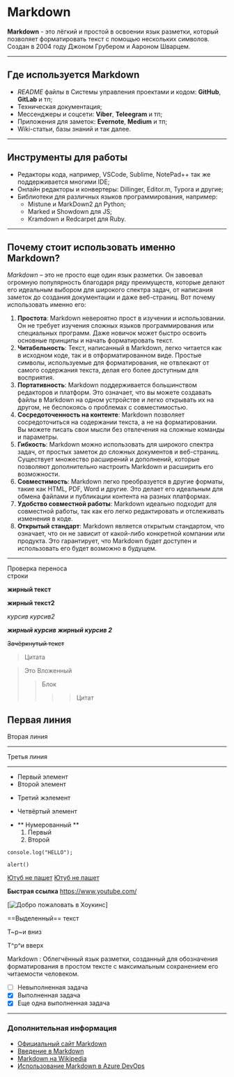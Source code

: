 # Markdown


**Markdown** - это лёгкий и простой в освоении язык разметки, который позволяет форматировать  текст с помощью нескольких символов. Создан в 2004 году Джоном Грубером и Аароном Шварцем.

------------------------------------
## Где используется Markdown 


* *README* файлы в Системы управления проектами и кодом: **GitHub**, **GitLab** и тп;
* Техническая документация;
* Мессенджеры и соцсети: **Viber**, **Teleegram** и тп;
* Приложения для заметок: **Evernote**, **Medium** и тп;
* Wiki-статьи, базы знаний и так далее.

-----------------------------------------
## Инструменты для работы 


* Редакторы кода, например, VSCode, Sublime, NotePad++ так же поддерживается многими IDE;
* Онлайн редакторы и конвертеры: Dillinger, Editor.m, Typora и другие;
* Библиотеки для различных языков программирования, например:
  * Mistune и MarkDown2 дл Python;
  * Marked и Showdown для JS;
  * Kramdown и Redcarpet для Ruby.

 -----------------------------------------
 ## Почему стоит использовать именно Markdown? 

 
*Markdown* – это не просто еще один язык разметки. Он завоевал огромную популярность благодаря ряду преимуществ, которые делают его идеальным выбором для широкого спектра задач, от написания заметок до создания документации и даже веб-страниц.
Вот почему использовать именно его: 
1. **Простота**: Markdown невероятно прост в изучении и использовании. Он не требует изучения сложных языков программирования или специальных программ. Даже новичок может быстро освоить основные принципы и начать форматировать текст.
2. **Читабельность**: Текст, написанный в Markdown, легко читается как в исходном коде, так и в отформатированном виде. Простые символы, используемые для форматирования, не отвлекают от самого содержания текста, делая его более доступным для восприятия.
3. **Портативность**: Markdown поддерживается большинством редакторов и платформ. Это означает, что вы можете создавать файлы в Markdown на одном устройстве и легко открывать их на другом, не беспокоясь о проблемах с совместимостью.
4. **Сосредоточенность на контенте**: Markdown позволяет сосредоточиться на содержании текста, а не на форматировании. Вы можете писать свои мысли без отвлечения на сложные команды и параметры.
5. **Гибкость**: Markdown можно использовать для широкого спектра задач, от простых заметок до сложных документов и веб-страниц. Существует множество расширений и дополнений, которые позволяют дополнительно настроить Markdown и расширить его возможности.
6. **Совместимость**: Markdown легко преобразуется в другие форматы, такие как HTML, PDF, Word и другие. Это делает его идеальным для обмена файлами и публикации контента на разных платформах.
7. **Удобство совместной работы**: Markdown идеально подходит для совместной работы, так как его легко редактировать и отслеживать изменения в коде.
8. **Открытый стандарт**: Markdown является открытым стандартом, что означает, что он не зависит от какой-либо конкретной компании или продукта. Это гарантирует, что Markdown будет доступен и использовать его будет возможно в будущем.
---------------------------------------------------
 
  
Проверка переноса  
строки  

**жирный текст**

__жирный текст2__

*курсив*
_курсив2_

***жирный курсив***
___жирный курсив 2___

~~Зачёркнутый текст~~

>Цитата

>Это
>Вложенный
>>Блок
>>>>Цитат

Первая линия
---
Вторая линия
***
Третья линия
___

+ Первый элемент
+ Второй элемент
- Третий жэлемент
* Четвёртый элемент

+ ** Нумерованный **
    1. Первый
    2. Второй

``` console.log("HELLO"); ```

`alert()`

[Ютуб не пашет](https://www.youtube.com/)
[Ютуб не пашет](https://www.youtube.com/ "Попытка открыть ютуб")

**Быстрая ссылка** <https://www.youtube.com/>

[![Добро пожаловать в Хоукинс](https://ik.imagekit.io/awilum/welcome-to-hawkins.jpg)]

==Выделенный== текст

Т~р~и вниз

Т^р^и вверх

Markdown
: Облегчённый язык разметки, созданный для обозначения форматирования в простом тексте с максимальным сохранением его читаемости человеком.

- [ ] Невыполненная задача
- [x] Выполненная задача
- [x] Еще одна выполненная задача

----------------------------------------------------------------------------
### Дополнительная информация 


* [Официальный сайт Markdown](https://daringfireball.net/projects/markdown/)
* [Введение в Markdown](https://ru.markdown.net.br/nachinaya/ "Введение в MarkDown")
* [Markdown на Wikipedia](https://ru.wikipedia.org/wiki/Markdown "Markdown")
* [Использование Markdown в Azure DevOps](https://learn.microsoft.com/ru-ru/azure/devops/project/wiki/markdown-guidance?view=azure-devops "Использование Markdown в Azure DevOps")


